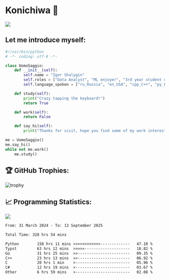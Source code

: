 # Konichiwa 👋
![](https://komarev.com/ghpvc/?username=IgorFandre&color=brightgreen)

## Let me introduce myself:
```py
#!/usr/bin/python
# -*- coding: utf-8 -*-

class UomoSaggio:
    def __init__(self):
        self.name = "Igor Shalygin"
        self.roles = ["Data Analyst", "ML enjoyer", "3rd year student of MIPT"]
        self.language_spoken = ["ru_Russia", "en_USA", "cpp_C++", "py_Python", "go_Golang"]

    def study(self):
        print("Crazy tapping the keyboard!")
        return True

    def work(self):
        return False

    def say_hi(self):
        print("Thanks for visit, hope you find some of my work interesting.")

me = UomoSaggio()
me.say_hi()
while not me.work()
    me.study()
```

## 🏆 GitHub Trophies:
![trophy](https://github-profile-trophy.vercel.app/?username=IgorFandre&title=MultiLanguage,Repositories,Commits,Experience,PullRequest,Reviews)

## 📈 Programming Statistics:

![](https://github-profile-summary-cards.vercel.app/api/cards/profile-details?username=IgorFandre&theme=solarized_dark)

<!--START_SECTION:waka-->

```txt
From: 31 March 2024 - To: 13 September 2025

Total Time: 328 hrs 54 mins

Python        158 hrs 11 mins >>>>>>>>>>>>-------------   47.10 %
Typst         63 hrs 12 mins  >>>>>--------------------   18.82 %
Go            31 hrs 25 mins  >>-----------------------   09.35 %
C++           23 hrs 13 mins  >>-----------------------   06.92 %
C             20 hrs 1 min    >------------------------   05.96 %
C#            12 hrs 19 mins  >------------------------   03.67 %
Other         6 hrs 59 mins   >------------------------   02.08 %
```

<!--END_SECTION:waka-->
